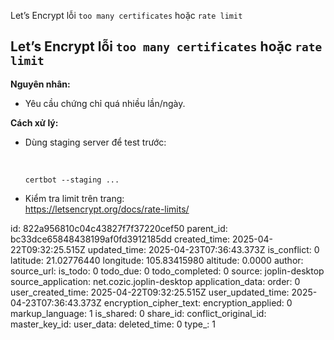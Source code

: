 Let’s Encrypt lỗi `too many certificates` hoặc `rate limit`

## **Let’s Encrypt lỗi `too many certificates` hoặc `rate limit`**

**Nguyên nhân:**

- Yêu cầu chứng chỉ quá nhiều lần/ngày.

**Cách xử lý:**

- Dùng staging server để test trước:
    
    &nbsp;
    
    `certbot --staging ...`
    
- Kiểm tra limit trên trang:  
    https://letsencrypt.org/docs/rate-limits/

id: 822a956810c04c43827f7f37220cef50
parent_id: bc33dce65848438199af0fd3912185dd
created_time: 2025-04-22T09:32:25.515Z
updated_time: 2025-04-23T07:36:43.373Z
is_conflict: 0
latitude: 21.02776440
longitude: 105.83415980
altitude: 0.0000
author: 
source_url: 
is_todo: 0
todo_due: 0
todo_completed: 0
source: joplin-desktop
source_application: net.cozic.joplin-desktop
application_data: 
order: 0
user_created_time: 2025-04-22T09:32:25.515Z
user_updated_time: 2025-04-23T07:36:43.373Z
encryption_cipher_text: 
encryption_applied: 0
markup_language: 1
is_shared: 0
share_id: 
conflict_original_id: 
master_key_id: 
user_data: 
deleted_time: 0
type_: 1